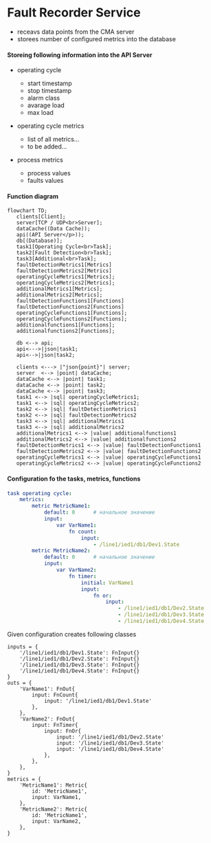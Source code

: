 # Fault Recorder Service

- receavs data points from the CMA server
- storees number of configured metrics into the database

#### Storeing following information into the API Server

- operating cycle
  - start timestamp
  - stop timestamp
  - alarm class
  - avarage load
  - max load

- operating cycle metrics
  - list of all metrics...
  - to be added...

- process metrics
  - process values
  - faults values

#### Function diagram

```mermaid
flowchart TD;
   clients[Client];
   server[TCP / UDP<br>Server];
   dataCache((Data Cache));
   api((API Server</p>));
   db[(Database)];
   task1[Operating Cycle<br>Task];
   task2[Fault Detection<br>Task];
   task3[Additional<br>Task];
   faultDetectionMetrics1[Metrics]
   faultDetectionMetrics2[Metrics]
   operatingCycleMetrics1[Metrics];
   operatingCycleMetrics2[Metrics];
   additionalMetrics1[Metrics];
   additionalMetrics2[Metrics];
   faultDetectionFunctions1[Functions]
   faultDetectionFunctions2[Functions]
   operatingCycleFunctions1[Functions];
   operatingCycleFunctions2[Functions];
   additionalfunctions1[Functions];
   additionalfunctions2[Functions];

   db <--> api;
   api<--->|json|task1;
   api<-->|json|task2;

   clients <---> |"json{point}"| server;
   server  <--> |point| dataCache;
   dataCache <--> |point| task1;
   dataCache <--> |point| task2;
   dataCache <--> |point| task3;
   task1 <--> |sql| operatingCycleMetrics1;
   task1 <--> |sql| operatingCycleMetrics2;
   task2 <--> |sql| faultDetectionMetrics1
   task2 <--> |sql| faultDetectionMetrics2
   task3 <--> |sql| additionalMetrics1
   task3 <--> |sql| additionalMetrics2
   additionalMetrics1 <--> |value| additionalfunctions1
   additionalMetrics2 <--> |value| additionalfunctions2
   faultDetectionMetrics1 <--> |value| faultDetectionFunctions1
   faultDetectionMetrics2 <--> |value| faultDetectionFunctions2
   operatingCycleMetrics1 <--> |value| operatingCycleFunctions1
   operatingCycleMetrics2 <--> |value| operatingCycleFunctions2
```

#### Configuration fo the tasks, metrics, functions

```yaml
task operating cycle:
    metrics:
        metric MetricName1:
            default: 0      # начальное значение
            input: 
                var VarName1:
                    fn count:
                        input: 
                            - /line1/ied1/db1/Dev1.State
        metric MetricName2:
            default: 0      # начальное значение
            input: 
                var VarName2:
                    fn timer:
                        initial: VarName1
                        input:
                            fn or:
                                input: 
                                    - /line1/ied1/db1/Dev2.State
                                    - /line1/ied1/db1/Dev3.State
                                    - /line1/ied1/db1/Dev4.State
```

Given configuration creates following classes

```JS
inputs = {
    '/line1/ied1/db1/Dev1.State': FnInput{}
    '/line1/ied1/db1/Dev2.State': FnInput{}
    '/line1/ied1/db1/Dev3.State': FnInput{}
    '/line1/ied1/db1/Dev4.State': FnInput{}
}
outs = {
    'VarName1': FnOut{
        input: FnCount{
            input: '/line1/ied1/db1/Dev1.State'
        },
    },
    'VarName2': FnOut{
        input: FnTimer{
            input: FnOr{
                input: '/line1/ied1/db1/Dev2.State'
                input: '/line1/ied1/db1/Dev3.State'
                input: '/line1/ied1/db1/Dev4.State'
            },
        },
    },
}
metrics = {
    'MetricName1': Metric{
        id: 'MetricName1',
        input: VarName1,
    },
    'MetricName2': Metric{
        id: 'MetricName1',
        input: VarName2,
    },
}
```
